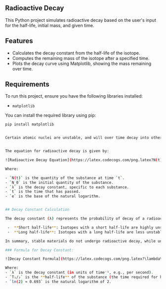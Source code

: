 ## Radioactive Decay 


This Python project simulates radioactive decay based on the user's input for the half-life, initial mass, and given time. 

## Features

- Calculates the decay constant from the half-life of the isotope.
- Computes the remaining mass of the isotope after a specified time.
- Plots the decay curve using Matplotlib, showing the mass remaining over time.

## Requirements

To run this project, ensure you have the following libraries installed:

- `matplotlib`

You can install the required library using pip:

```bash
pip install matplotlib


Certain atomic nuclei are unstable, and will over time decay into other nuclei, through emission of radiation. We call such atomic nuclei **radioactive**. The process of radioactive decay is completely random, but for large collections of atoms, we can model how much remains of the original matter after a certain time.


The equation for radioactive decay is given by:

![Radioactive Decay Equation](https://latex.codecogs.com/png.latex?N(t)%20=%20N_0e^{-\lambda%20t})

Where:

- `N(t)` is the quantity of the substance at time `t`.
- `N_0` is the initial quantity of the substance.
- `λ` is the decay constant, specific to each substance.
- `t` is the time that has passed.
- `e` is the base of the natural logarithm.


## Decay Constant Calculation

The decay constant (λ) represents the probability of decay of a radioactive nucleus per unit time. It is related to the **half-life** of the radioactive substance, which is the time required for half of the material to decay.

 -  **Short half-life**: Isotopes with a short half-life are highly unstable and decay rapidly. They may release significant energy in a short period.
 -  **Long half-life**: Isotopes with a long half-life are less unstable, meaning they decay more slowly, sometimes over millions or billions of years. However, they still transform into more stable forms over time.

In summary, stable materials do not undergo radioactive decay, while unstable materials (radioactive isotopes) decay over time, with the half-life determining how quickly or slowly that process occurs. The half-life is a key metric that reflects the degree of instability of a material.

### Formula for Decay Constant:

![Decay Constant Formula](https://latex.codecogs.com/png.latex?\lambda%20=%20\frac{\ln(2)}{T_{1/2}})

Where:
- `λ` is the decay constant (in units of time⁻¹, e.g., per second).
- `T₁/₂` is the **half-life** of the substance (the time required for half of the material to decay).
- `ln(2) ≈ 0.693` is the natural logarithm of 2.




